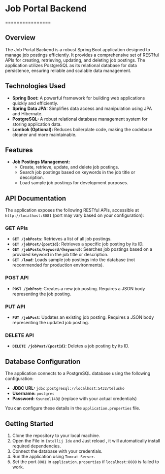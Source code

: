 # Job Portal Backend
================
## Overview

The Job Portal Backend is a robust Spring Boot application designed to manage job postings efficiently. It provides a comprehensive set of RESTful APIs for creating, retrieving, updating, and deleting job postings. The application utilizes PostgreSQL as its relational database for data persistence, ensuring reliable and scalable data management.

## Technologies Used

- **Spring Boot:** A powerful framework for building web applications quickly and efficiently.
- **Spring Data JPA:** Simplifies data access and manipulation using JPA and Hibernate.
- **PostgreSQL:** A robust relational database management system for storing application data.
- **Lombok (Optional):** Reduces boilerplate code, making the codebase cleaner and more maintainable.

## Features

- **Job Postings Management:**
    - Create, retrieve, update, and delete job postings.
    - Search job postings based on keywords in the job title or description.
    - Load sample job postings for development purposes.

## API Documentation

The application exposes the following RESTful APIs, accessible at `http://localhost:8081` (port may vary based on your configuration):

### GET APIs

- **`GET /jobPosts`**: Retrieves a list of all job postings.
- **`GET /jobPost/{postId}`**: Retrieves a specific job posting by its ID.
- **`GET /jobPosts/keyword/{keyword}`**: Searches job postings based on a provided keyword in the job title or description.
- **`GET /load`**: Loads sample job postings into the database (not recommended for production environments).

### POST API

- **`POST /jobPost`**: Creates a new job posting. Requires a JSON body representing the job posting.

### PUT API

- **`PUT /jobPost`**: Updates an existing job posting. Requires a JSON body representing the updated job posting.

### DELETE API

- **`DELETE /jobPost/{postId}`**: Deletes a job posting by its ID.

## Database Configuration

The application connects to a PostgreSQL database using the following configuration:

- **JDBC URL:** `jdbc:postgresql://localhost:5432/telusko`
- **Username:** `postgres`
- **Password:** `Ksuneel143@` (replace with your actual credentials)

You can configure these details in the `application.properties` file.

## Getting Started

1. Clone the repository to your local machine.
2. Open the File in  `Intellij Ide` and Just reload , it will automatically install required dependencies.
3. Connect the database with your credentials.
4. Run the application using `Tomcat Server`.
5. Set the port `8081` in `application.properties` if `localhost:8080` is failed to work.

